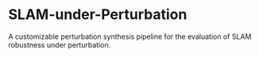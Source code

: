 # SLAM-under-Perturbation
A customizable perturbation synthesis pipeline for the evaluation of SLAM robustness under perturbation.
